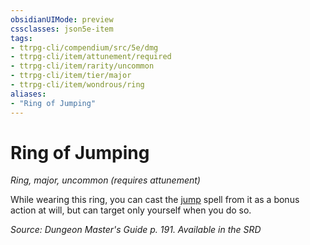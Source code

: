```yaml
---
obsidianUIMode: preview
cssclasses: json5e-item
tags:
- ttrpg-cli/compendium/src/5e/dmg
- ttrpg-cli/item/attunement/required
- ttrpg-cli/item/rarity/uncommon
- ttrpg-cli/item/tier/major
- ttrpg-cli/item/wondrous/ring
aliases: 
- "Ring of Jumping"
---
```

# Ring of Jumping
*Ring, major, uncommon (requires attunement)*  



While wearing this ring, you can cast the [jump](3-Mechanics/CLI/spells/jump.md) spell from it as a bonus action at will, but can target only yourself when you do so.

*Source: Dungeon Master's Guide p. 191. Available in the <span title='Systems Reference Document (5.1)'>SRD</span>*